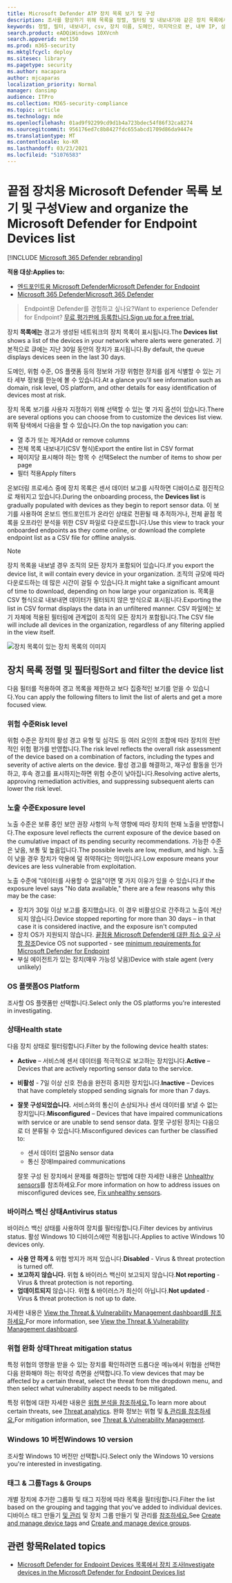```yaml
---
title: Microsoft Defender ATP 장치 목록 보기 및 구성
description: 조사를 향상하기 위해 목록을 정렬, 필터링 및 내보내기와 같은 장치 목록에서 사용할 수 있는 사용 가능한 기능에 대해 자세히 알아보습니다.
keywords: 정렬, 필터, 내보내기, csv, 장치 이름, 도메인, 마지막으로 본, 내부 IP, 상태, 활성 경고, 활성 맬웨어 감지, 위협 범주, 경고 검토, 네트워크, 연결, 맬웨어, 유형, 암호 도용자, 랜섬웨어, 악용, 위협, 일반 맬웨어, 원치 않는 소프트웨어
search.product: eADQiWindows 10XVcnh
search.appverid: met150
ms.prod: m365-security
ms.mktglfcycl: deploy
ms.sitesec: library
ms.pagetype: security
ms.author: macapara
author: mjcaparas
localization_priority: Normal
manager: dansimp
audience: ITPro
ms.collection: M365-security-compliance
ms.topic: article
ms.technology: mde
ms.openlocfilehash: 01ad9f92299cd9d1b4a723bdec54f86f32ca8274
ms.sourcegitcommit: 956176ed7c8b8427fdc655abcd1709d86da9447e
ms.translationtype: MT
ms.contentlocale: ko-KR
ms.lasthandoff: 03/23/2021
ms.locfileid: "51076583"
---
```

# <a name="view-and-organize-the-microsoft-defender-for-endpoint-devices-list"></a><span data-ttu-id="79989-104">끝점 장치용 Microsoft Defender 목록 보기 및 구성</span><span class="sxs-lookup"><span data-stu-id="79989-104">View and organize the Microsoft Defender for Endpoint Devices list</span></span>

[!INCLUDE [Microsoft 365 Defender rebranding](../../includes/microsoft-defender.md)]


<span data-ttu-id="79989-105">**적용 대상:**</span><span class="sxs-lookup"><span data-stu-id="79989-105">**Applies to:**</span></span>
- [<span data-ttu-id="79989-106">엔드포인트용 Microsoft Defender</span><span class="sxs-lookup"><span data-stu-id="79989-106">Microsoft Defender for Endpoint</span></span>](https://go.microsoft.com/fwlink/p/?linkid=2146631)
- [<span data-ttu-id="79989-107">Microsoft 365 Defender</span><span class="sxs-lookup"><span data-stu-id="79989-107">Microsoft 365 Defender</span></span>](https://go.microsoft.com/fwlink/?linkid=2118804)

> <span data-ttu-id="79989-108">Endpoint용 Defender를 경험하고 싶나요?</span><span class="sxs-lookup"><span data-stu-id="79989-108">Want to experience Defender for Endpoint?</span></span> [<span data-ttu-id="79989-109">무료 평가판에 등록합니다.</span><span class="sxs-lookup"><span data-stu-id="79989-109">Sign up for a free trial.</span></span>](https://www.microsoft.com/microsoft-365/windows/microsoft-defender-atp?ocid=docs-wdatp-machinesview-abovefoldlink)


<span data-ttu-id="79989-110">장치 **목록에는** 경고가 생성된 네트워크의 장치 목록이 표시됩니다.</span><span class="sxs-lookup"><span data-stu-id="79989-110">The **Devices list** shows a list of the devices in your network where alerts were generated.</span></span> <span data-ttu-id="79989-111">기본적으로 큐에는 지난 30일 동안의 장치가 표시됩니다.</span><span class="sxs-lookup"><span data-stu-id="79989-111">By default, the queue displays devices seen in the last 30 days.</span></span>  

<span data-ttu-id="79989-112">도메인, 위험 수준, OS 플랫폼 등의 정보와 가장 위험한 장치를 쉽게 식별할 수 있는 기타 세부 정보를 한눈에 볼 수 있습니다.</span><span class="sxs-lookup"><span data-stu-id="79989-112">At a glance you'll see information such as domain, risk level, OS platform, and other details for easy identification of devices most at risk.</span></span>

<span data-ttu-id="79989-113">장치 목록 보기를 사용자 지정하기 위해 선택할 수 있는 몇 가지 옵션이 있습니다.</span><span class="sxs-lookup"><span data-stu-id="79989-113">There are several options you can choose from to customize the devices list view.</span></span> <span data-ttu-id="79989-114">위쪽 탐색에서 다음을 할 수 있습니다.</span><span class="sxs-lookup"><span data-stu-id="79989-114">On the top navigation you can:</span></span>

- <span data-ttu-id="79989-115">열 추가 또는 제거</span><span class="sxs-lookup"><span data-stu-id="79989-115">Add or remove columns</span></span>
- <span data-ttu-id="79989-116">전체 목록 내보내기(CSV 형식)</span><span class="sxs-lookup"><span data-stu-id="79989-116">Export the entire list in CSV format</span></span>
- <span data-ttu-id="79989-117">페이지당 표시해야 하는 항목 수 선택</span><span class="sxs-lookup"><span data-stu-id="79989-117">Select the number of items to show per page</span></span>
- <span data-ttu-id="79989-118">필터 적용</span><span class="sxs-lookup"><span data-stu-id="79989-118">Apply filters</span></span>

<span data-ttu-id="79989-119">온보더링 프로세스 중에  장치 목록은 센서 데이터 보고를 시작하면 디바이스로 점진적으로 채워지고 있습니다.</span><span class="sxs-lookup"><span data-stu-id="79989-119">During the onboarding process, the **Devices list** is gradually populated with devices as they begin to report sensor data.</span></span> <span data-ttu-id="79989-120">이 보기를 사용하여 온보드 엔드포인트가 온라인 상태로 전환될 때 추적하거나, 전체 끝점 목록을 오프라인 분석을 위한 CSV 파일로 다운로드합니다.</span><span class="sxs-lookup"><span data-stu-id="79989-120">Use this view to track your onboarded endpoints as they come online, or download the complete endpoint list as a CSV file for offline analysis.</span></span>

>[!NOTE]
> <span data-ttu-id="79989-121">장치 목록을 내보낼 경우 조직의 모든 장치가 포함되어 있습니다.</span><span class="sxs-lookup"><span data-stu-id="79989-121">If you export the device list, it will contain every device in your organization.</span></span> <span data-ttu-id="79989-122">조직의 규모에 따라 다운로드하는 데 많은 시간이 걸릴 수 있습니다.</span><span class="sxs-lookup"><span data-stu-id="79989-122">It might take a significant amount of time to download, depending on how large your organization is.</span></span> <span data-ttu-id="79989-123">목록을 CSV 형식으로 내보내면 데이터가 필터되지 않은 방식으로 표시됩니다.</span><span class="sxs-lookup"><span data-stu-id="79989-123">Exporting the list in CSV format displays the data in an unfiltered manner.</span></span> <span data-ttu-id="79989-124">CSV 파일에는 보기 자체에 적용된 필터링에 관계없이 조직의 모든 장치가 포함됩니다.</span><span class="sxs-lookup"><span data-stu-id="79989-124">The CSV file will include all devices in the organization, regardless of any filtering applied in the view itself.</span></span>

![장치 목록이 있는 장치 목록의 이미지](images/device-list.png)

## <a name="sort-and-filter-the-device-list"></a><span data-ttu-id="79989-126">장치 목록 정렬 및 필터링</span><span class="sxs-lookup"><span data-stu-id="79989-126">Sort and filter the device list</span></span>

<span data-ttu-id="79989-127">다음 필터를 적용하여 경고 목록을 제한하고 보다 집중적인 보기를 얻을 수 있습니다.</span><span class="sxs-lookup"><span data-stu-id="79989-127">You can apply the following filters to limit the list of alerts and get a more focused view.</span></span>

### <a name="risk-level"></a><span data-ttu-id="79989-128">위험 수준</span><span class="sxs-lookup"><span data-stu-id="79989-128">Risk level</span></span>

<span data-ttu-id="79989-129">위험 수준은 장치의 활성 경고 유형 및 심각도 등 여러 요인의 조합에 따라 장치의 전반적인 위험 평가를 반영합니다.</span><span class="sxs-lookup"><span data-stu-id="79989-129">The risk level reflects the overall risk assessment of the device based on a combination of factors, including the types and severity of active alerts on the device.</span></span> <span data-ttu-id="79989-130">활성 경고를 해결하고, 재구성 활동을 인가하고, 후속 경고를 표시하지는하면 위험 수준이 낮아집니다.</span><span class="sxs-lookup"><span data-stu-id="79989-130">Resolving active alerts, approving remediation activities, and suppressing subsequent alerts can lower the risk level.</span></span>

### <a name="exposure-level"></a><span data-ttu-id="79989-131">노출 수준</span><span class="sxs-lookup"><span data-stu-id="79989-131">Exposure level</span></span>

<span data-ttu-id="79989-132">노출 수준은 보류 중인 보안 권장 사항의 누적 영향에 따라 장치의 현재 노출을 반영합니다.</span><span class="sxs-lookup"><span data-stu-id="79989-132">The exposure level reflects the current exposure of the device based on the cumulative impact of its pending security recommendations.</span></span> <span data-ttu-id="79989-133">가능한 수준은 낮음, 보통 및 높음입니다.</span><span class="sxs-lookup"><span data-stu-id="79989-133">The possible levels are low, medium, and high.</span></span> <span data-ttu-id="79989-134">노출이 낮을 경우 장치가 악용에 덜 취약하다는 의미입니다.</span><span class="sxs-lookup"><span data-stu-id="79989-134">Low exposure means your devices are less vulnerable from exploitation.</span></span>

<span data-ttu-id="79989-135">노출 수준에 "데이터를 사용할 수 없음"이면 몇 가지 이유가 있을 수 있습니다.</span><span class="sxs-lookup"><span data-stu-id="79989-135">If the exposure level says "No data available," there are a few reasons why this may be the case:</span></span>

- <span data-ttu-id="79989-136">장치가 30일 이상 보고를 중지했습니다. 이 경우 비활성으로 간주하고 노출이 계산되지 않습니다.</span><span class="sxs-lookup"><span data-stu-id="79989-136">Device stopped reporting for more than 30 days – in that case it is considered inactive, and the exposure isn't computed</span></span>
- <span data-ttu-id="79989-137">장치 OS가 지원되지 않습니다. [끝점용 Microsoft Defender에 대한 최소 요구 사항 참조](minimum-requirements.md)</span><span class="sxs-lookup"><span data-stu-id="79989-137">Device OS not supported - see [minimum requirements for Microsoft Defender for Endpoint](minimum-requirements.md)</span></span>
- <span data-ttu-id="79989-138">부실 에이전트가 있는 장치(매우 가능성 낮음)</span><span class="sxs-lookup"><span data-stu-id="79989-138">Device with stale agent (very unlikely)</span></span>

### <a name="os-platform"></a><span data-ttu-id="79989-139">OS 플랫폼</span><span class="sxs-lookup"><span data-stu-id="79989-139">OS Platform</span></span>

<span data-ttu-id="79989-140">조사할 OS 플랫폼만 선택합니다.</span><span class="sxs-lookup"><span data-stu-id="79989-140">Select only the OS platforms you're interested in investigating.</span></span>

### <a name="health-state"></a><span data-ttu-id="79989-141">상태</span><span class="sxs-lookup"><span data-stu-id="79989-141">Health state</span></span>

<span data-ttu-id="79989-142">다음 장치 상태로 필터링합니다.</span><span class="sxs-lookup"><span data-stu-id="79989-142">Filter by the following device health states:</span></span>

- <span data-ttu-id="79989-143">**Active** – 서비스에 센서 데이터를 적극적으로 보고하는 장치입니다.</span><span class="sxs-lookup"><span data-stu-id="79989-143">**Active** – Devices that are actively reporting sensor data to the service.</span></span>
- <span data-ttu-id="79989-144">**비활성** - 7일 이상 신호 전송을 완전히 중지한 장치입니다.</span><span class="sxs-lookup"><span data-stu-id="79989-144">**Inactive** – Devices that have completely stopped sending signals for more than 7 days.</span></span>
- <span data-ttu-id="79989-145">**잘못 구성되었습니다.** 서비스와의 통신이 손상되거나 센서 데이터를 보낼 수 없는 장치입니다.</span><span class="sxs-lookup"><span data-stu-id="79989-145">**Misconfigured** – Devices that have impaired communications with service or are unable to send sensor data.</span></span> <span data-ttu-id="79989-146">잘못 구성된 장치는 다음으로 더 분류될 수 있습니다.</span><span class="sxs-lookup"><span data-stu-id="79989-146">Misconfigured devices can further be classified to:</span></span>
  - <span data-ttu-id="79989-147">센서 데이터 없음</span><span class="sxs-lookup"><span data-stu-id="79989-147">No sensor data</span></span>
  - <span data-ttu-id="79989-148">통신 장애</span><span class="sxs-lookup"><span data-stu-id="79989-148">Impaired communications</span></span>

  <span data-ttu-id="79989-149">잘못 구성 된 장치에서 문제를 해결하는 방법에 대한 자세한 내용은 [Unhealthy sensors](fix-unhealthy-sensors.md)를 참조하세요.</span><span class="sxs-lookup"><span data-stu-id="79989-149">For more information on how to address issues on misconfigured devices see, [Fix unhealthy sensors](fix-unhealthy-sensors.md).</span></span>

### <a name="antivirus-status"></a><span data-ttu-id="79989-150">바이러스 백신 상태</span><span class="sxs-lookup"><span data-stu-id="79989-150">Antivirus status</span></span>

<span data-ttu-id="79989-151">바이러스 백신 상태를 사용하여 장치를 필터링합니다.</span><span class="sxs-lookup"><span data-stu-id="79989-151">Filter devices by antivirus status.</span></span> <span data-ttu-id="79989-152">활성 Windows 10 디바이스에만 적용됩니다.</span><span class="sxs-lookup"><span data-stu-id="79989-152">Applies to active Windows 10 devices only.</span></span>

- <span data-ttu-id="79989-153">**사용 안 하게** & 위협 방지가 꺼져 있습니다.</span><span class="sxs-lookup"><span data-stu-id="79989-153">**Disabled** - Virus & threat protection is turned off.</span></span>
- <span data-ttu-id="79989-154">**보고하지 않습니다.** 위협 & 바이러스 백신이 보고되지 않습니다.</span><span class="sxs-lookup"><span data-stu-id="79989-154">**Not reporting** - Virus & threat protection is not reporting.</span></span>
- <span data-ttu-id="79989-155">**업데이트되지** 않습니다. 위협 & 바이러스가 최신이 아닙니다.</span><span class="sxs-lookup"><span data-stu-id="79989-155">**Not updated** - Virus & threat protection is not up to date.</span></span>

<span data-ttu-id="79989-156">자세한 내용은 [View the Threat & Vulnerability Management dashboard를 참조하세요.](tvm-dashboard-insights.md)</span><span class="sxs-lookup"><span data-stu-id="79989-156">For more information, see [View the Threat & Vulnerability Management dashboard](tvm-dashboard-insights.md).</span></span>

### <a name="threat-mitigation-status"></a><span data-ttu-id="79989-157">위협 완화 상태</span><span class="sxs-lookup"><span data-stu-id="79989-157">Threat mitigation status</span></span>

<span data-ttu-id="79989-158">특정 위협의 영향을 받을 수 있는 장치를 확인하려면 드롭다운 메뉴에서 위협을 선택한 다음 완화해야 하는 취약성 측면을 선택합니다.</span><span class="sxs-lookup"><span data-stu-id="79989-158">To view devices that may be affected by a certain threat, select the threat from the dropdown menu, and then select what vulnerability aspect needs to be mitigated.</span></span>

<span data-ttu-id="79989-159">특정 위협에 대한 자세한 내용은 [위협 분석을 참조하세요.](threat-analytics.md)</span><span class="sxs-lookup"><span data-stu-id="79989-159">To learn more about certain threats, see [Threat analytics](threat-analytics.md).</span></span> <span data-ttu-id="79989-160">완화 정보는 위협 및 [& 관리를 참조하세요.](next-gen-threat-and-vuln-mgt.md)</span><span class="sxs-lookup"><span data-stu-id="79989-160">For mitigation information, see [Threat & Vulnerability Management](next-gen-threat-and-vuln-mgt.md).</span></span>

### <a name="windows-10-version"></a><span data-ttu-id="79989-161">Windows 10 버전</span><span class="sxs-lookup"><span data-stu-id="79989-161">Windows 10 version</span></span>

<span data-ttu-id="79989-162">조사할 Windows 10 버전만 선택합니다.</span><span class="sxs-lookup"><span data-stu-id="79989-162">Select only the Windows 10 versions you're interested in investigating.</span></span>

### <a name="tags--groups"></a><span data-ttu-id="79989-163">태그 & 그룹</span><span class="sxs-lookup"><span data-stu-id="79989-163">Tags & Groups</span></span>

<span data-ttu-id="79989-164">개별 장치에 추가한 그룹화 및 태그 지정에 따라 목록을 필터링합니다.</span><span class="sxs-lookup"><span data-stu-id="79989-164">Filter the list based on the grouping and tagging that you've added to individual devices.</span></span> <span data-ttu-id="79989-165">디바이스 태그 만들기 [및 관리](machine-tags.md) 및 장치 그룹 만들기 및 관리를 [참조하세요.](machine-groups.md)</span><span class="sxs-lookup"><span data-stu-id="79989-165">See [Create and manage device tags](machine-tags.md) and [Create and manage device groups](machine-groups.md).</span></span>

## <a name="related-topics"></a><span data-ttu-id="79989-166">관련 항목</span><span class="sxs-lookup"><span data-stu-id="79989-166">Related topics</span></span>

- [<span data-ttu-id="79989-167">Microsoft Defender for Endpoint Devices 목록에서 장치 조사</span><span class="sxs-lookup"><span data-stu-id="79989-167">Investigate devices in the Microsoft Defender for Endpoint Devices list</span></span>](investigate-machines.md)
